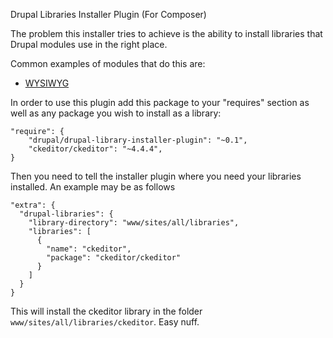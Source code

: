 Drupal Libraries Installer Plugin (For Composer)

The problem this installer tries to achieve is the ability to install libraries that Drupal modules use in the right place.

Common examples of modules that do this are:

* [WYSIWYG](https://www.drupal.org/project/wysiwyg)

In order to use this plugin add this package to your "requires" section as well as any package you wish to install as a library:

    "require": {
        "drupal/drupal-library-installer-plugin": "~0.1",
        "ckeditor/ckeditor": "~4.4.4",
    }

Then you need to tell the installer plugin where you need your libraries installed. An example may be as follows

    "extra": {
      "drupal-libraries": {
        "library-directory": "www/sites/all/libraries",
        "libraries": [
          {
            "name": "ckeditor",
            "package": "ckeditor/ckeditor"
          }
        ]
      }
    }

This will install the ckeditor library in the folder `www/sites/all/libraries/ckeditor`. Easy nuff.
